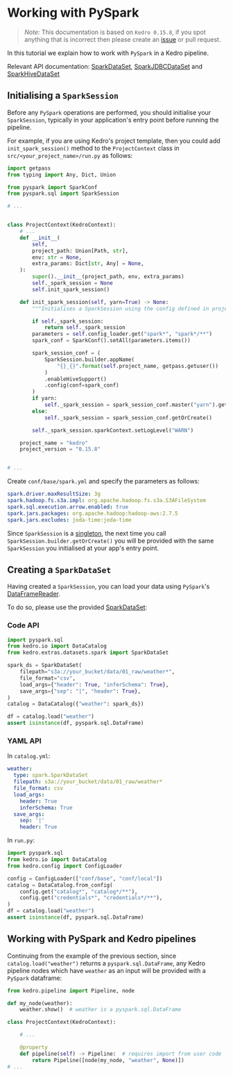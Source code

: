 # Working with PySpark

> *Note:* This documentation is based on `Kedro 0.15.8`, if you spot anything that is incorrect then please create an [issue](https://github.com/quantumblacklabs/kedro/issues) or pull request.

In this tutorial we explain how to work with `PySpark` in a Kedro pipeline.

Relevant API documentation: [SparkDataSet](/kedro.extras.datasets.spark.SparkDataSet), [SparkJDBCDataSet](/kedro.extras.datasets.spark.SparkJDBCDataSet) and [SparkHiveDataSet](/kedro.extras.datasets.spark.SparkHiveDataSet)

## Initialising a `SparkSession`

Before any `PySpark` operations are performed, you should initialise your `SparkSession`, typically in your application's entry point before running the pipeline.

For example, if you are using Kedro's project template, then you could add `init_spark_session()` method to the `ProjectContext` class in `src/<your_project_name>/run.py` as follows:

```python
import getpass
from typing import Any, Dict, Union

from pyspark import SparkConf
from pyspark.sql import SparkSession

# ...


class ProjectContext(KedroContext):
    # ...
    def __init__(
        self,
        project_path: Union[Path, str],
        env: str = None,
        extra_params: Dict[str, Any] = None,
    ):
        super().__init__(project_path, env, extra_params)
        self._spark_session = None
        self.init_spark_session()

    def init_spark_session(self, yarn=True) -> None:
        """Initialises a SparkSession using the config defined in project's conf folder."""

        if self._spark_session:
            return self._spark_session
        parameters = self.config_loader.get("spark*", "spark*/**")
        spark_conf = SparkConf().setAll(parameters.items())

        spark_session_conf = (
            SparkSession.builder.appName(
                "{}_{}".format(self.project_name, getpass.getuser())
            )
            .enableHiveSupport()
            .config(conf=spark_conf)
        )
        if yarn:
            self._spark_session = spark_session_conf.master("yarn").getOrCreate()
        else:
            self._spark_session = spark_session_conf.getOrCreate()

        self._spark_session.sparkContext.setLogLevel("WARN")

    project_name = "kedro"
    project_version = "0.15.8"


# ...
```

Create `conf/base/spark.yml` and specify the parameters as follows:

```yaml
spark.driver.maxResultSize: 3g
spark.hadoop.fs.s3a.impl: org.apache.hadoop.fs.s3a.S3AFileSystem
spark.sql.execution.arrow.enabled: true
spark.jars.packages: org.apache.hadoop:hadoop-aws:2.7.5
spark.jars.excludes: joda-time:joda-time
```


Since `SparkSession` is a [singleton](https://python-3-patterns-idioms-test.readthedocs.io/en/latest/Singleton.html), the next time you call `SparkSession.builder.getOrCreate()` you will be provided with the same `SparkSession` you initialised at your app's entry point.

## Creating a `SparkDataSet`

Having created a `SparkSession`, you can load your data using `PySpark`'s [DataFrameReader](https://spark.apache.org/docs/latest/api/python/pyspark.sql.html#pyspark.sql.DataFrameReader).

To do so, please use the provided [SparkDataSet](/kedro.extras.datasets.spark.SparkDataSet):

### Code API

```python
import pyspark.sql
from kedro.io import DataCatalog
from kedro.extras.datasets.spark import SparkDataSet

spark_ds = SparkDataSet(
    filepath="s3a://your_bucket/data/01_raw/weather*",
    file_format="csv",
    load_args={"header": True, "inferSchema": True},
    save_args={"sep": "|", "header": True},
)
catalog = DataCatalog({"weather": spark_ds})

df = catalog.load("weather")
assert isinstance(df, pyspark.sql.DataFrame)
```

### YAML API

In `catalog.yml`:
```yaml
weather:
  type: spark.SparkDataSet
  filepath: s3a://your_bucket/data/01_raw/weather*
  file_format: csv
  load_args:
    header: True
    inferSchema: True
  save_args:
    sep: '|'
    header: True
```

In `run.py`:

```python
import pyspark.sql
from kedro.io import DataCatalog
from kedro.config import ConfigLoader

config = ConfigLoader(["conf/base", "conf/local"])
catalog = DataCatalog.from_config(
    config.get("catalog*", "catalog*/**"),
    config.get("credentials*", "credentials*/**"),
)
df = catalog.load("weather")
assert isinstance(df, pyspark.sql.DataFrame)
```

## Working with PySpark and Kedro pipelines

Continuing from the example of the previous section, since `catalog.load("weather")` returns a `pyspark.sql.DataFrame`, any Kedro pipeline nodes which have `weather` as an input will be provided with a `PySpark` dataframe:

```python
from kedro.pipeline import Pipeline, node

def my_node(weather):
    weather.show()  # weather is a pyspark.sql.DataFrame

class ProjectContext(KedroContext):

    # ...

    @property
    def pipeline(self) -> Pipeline:  # requires import from user code
        return Pipeline([node(my_node, "weather", None)])
# ...
```
